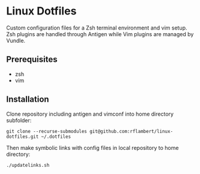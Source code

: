 # Linux Dotfiles
Custom configuration files for a Zsh terminal environment and vim setup. Zsh plugins are handled through Antigen while Vim plugins are managed by Vundle.

## Prerequisites
+ zsh
+ vim

## Installation
Clone repository including antigen and vimconf into home directory subfolder:

`git clone --recurse-submodules git@github.com:rflambert/linux-dotfiles.git ~/.dotfiles`

Then make symbolic links with config files in local repository to home directory:

`./updatelinks.sh`

